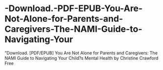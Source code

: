 # -Download.-PDF-EPUB-You-Are-Not-Alone-for-Parents-and-Caregivers-The-NAMI-Guide-to-Navigating-Your
"Download. [PDF/EPUB] You Are Not Alone for Parents and Caregivers: The NAMI Guide to Navigating Your Child?s Mental Health by Christine Crawford Free
